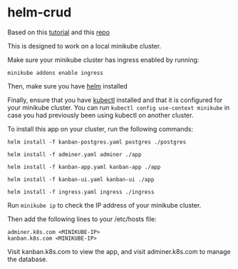 # helm-crud

Based on this [tutorial](https://wkrzywiec.medium.com/how-to-deploy-application-on-kubernetes-with-helm-39f545ad33b8) and this [repo](https://github.com/wkrzywiec/k8s-helm-helmfile/tree/master/helm)

This is designed to work on a local minikube cluster.

Make sure your minikube cluster has ingress enabled by running:

`minikube addons enable ingress`

Then, make sure you have [helm](https://helm.sh/docs/intro/install/) installed

Finally, ensure that you have [kubectl](https://kubernetes.io/docs/tasks/tools/) installed and that it is configured for your minikube cluster. You can run `kubectl config use-context minikube` in case you had previously been using kubectl on another cluster. 

To install this app on your cluster, run the following commands:

`helm install -f kanban-postgres.yaml postgres ./postgres`

`helm install -f adminer.yaml adminer ./app`

`helm install -f kanban-app.yaml kanban-app ./app`

`helm install -f kanban-ui.yaml kanban-ui ./app`

`helm install -f ingress.yaml ingress ./ingress`

Run `minikube ip` to check the IP address of your minikube cluster.

Then add the following lines to your /etc/hosts file:

`adminer.k8s.com <MINIKUBE-IP>`  
`kanban.k8s.com <MINIKUBE-IP>`

Visit kanban.k8s.com to view the app, and visit adminer.k8s.com to manage the database.
